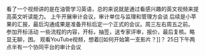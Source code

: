 看了一个视频讲的是在油管学习英语，总的来说就是通过看感兴趣的英文视频来提高英文听读能力。
上午开展审计会议，审计单位与监理和管理方会谈
后续是小苹果的汇报，最后沟通成果是准备开标后定一个正式的会议。周三左右周五之前。
参加开标活动
一些流程的内容，开标，抽签，送专家评审，报价，最后复核。略显无聊，困。
观看YouTube视频，想着[[如何开始第一支影片？]]？
25日下午两点半有一个协同平台的审计会议
